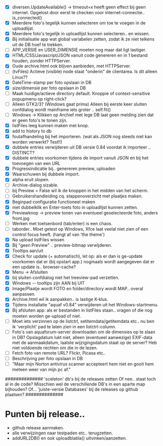 - [x] diversen.UpdateAvailable() -> timeout=x heeft geen effect bij geen internet.
      Opgelost door eerst te checken voor internet-connectie.. is_connected()
- [x] Meerdere foto's tegelijk kunnen selecteren om toe te voegen in de uploadlijst.
- [x] Meerdere foto's tegelijk in uploadlijst kunnen selecteren.. en wissen.
- [x] Bij initialisatie app wat global variabelen zetten, zodat ik ze niet telkens uit de DB hoef te trekken.
- [ ] APP_VERSIE en USER_DIMENSIE moeten nog maar dat ligt lastiger.
- [x] HTML/CSS/Javascript/JSON vanuit code genereren en in 1 bestand houden, zonder HTTPServer.
- [x] Oude archive.html ook blijven aanbieden, met HTTPServer.
- [ ] (tvFiles) Actieve (visible) node staat "onderin" de clientarea. Is dit alleen Linux??
- [x] DateTime-stamp per foto opslaan in DB
- [x] size/dimensie per foto opslaan in DB
- [ ] Maak huidige/actieve directory default. Knoppie of context-sensitive popupmenu op right-click?
- [ ] Alleen GTK2/3? (Windows gaat prima) Alleen bij eerste keer sluiten confdialog wordt mainframe iets groter .. self.fit()
- [ ] Windows -> Klikken op Archief met lege DB laat geen melding zien dat er geen foto's te tonen zijn.
- [x] listFiles leeg kunnen maken met knop.
- [x] add to history to db
- [x] foutafhandeling bij het importeren. (wat als JSON nog steeds niet kan worden verwerkt? Test!!)
- [x] dubbele entries verwijderen uit DB versie 0.84 voordat ik importeer .. DISTINCT?
- [x] dubbele entries voorkomen tijdens de import vanuit JSON en bij het toevoegen van een URL
- [x] Progressindicatie bij.. genereren preview, uploaden
- [x] Waarschuwen bij dubbele import.
- [x] alpha eruit slopen.
- [ ] Archive-dialog sizable.
- [ ] bij Preview = False wil ik de knoppen in het midden van het scherm.
- [ ] Gebruikershandleiding cq. stappenoverzicht met plaatjes maken.
- [x] Beginpad configuratie functioneel maken
- [x] met dubbelklik en Enter-toets foto in uploadlijst kunnen zetten.
- [x] Previewknop -> preview tonen van eventueel geselecteerde foto, anders front.jpg
- [ ] Werken met toetsenbord (tab/enter) is een chaos.
- [ ] taborder.. Moet getest op Windows, Xfce laat veelal niet zien of een control focus heeft. (hangt af van 'the theme')
- [x] Na upload listFiles wissen
- [x] Bij "geen Preview" .. preview-bitmap verwijderen.
- [x] Tooltips aan/uit
- [x] Check for update (+ automatisch), let op: als er dan is ge-update voorkomen dat er (bij opstart app.) nogmaals wordt aangegeven dat er een update is.. browser-cache?
- [x] Menu -> Afsluiten
- [x] bij sluiten confdialog niet het treeview-pad verzetten.
- [x] Windows -- tooltips zijn AAN bij UIT
- [x] Image/Plaatje wordt FOTO en folder/directory wordt MAP.. overal aanpassen.
- [x] Archive.html wil ik aanpakken.. is lastige K-klus.
- [x] Tijdens installatie "aquaf v0.84" verwijderen uit het Windows-startmenu.
- [x] Bij afsluiten app: als er bestanden in listFiles staan.. vragen of die nog moeten worden ge-upload of niet.
- [ ] Moet iets verzinnen op de listctrl, setitemdata/getitemdata etc.. nu ben ik 'verplicht' pad te laten zien in een listctrl-column.
- [ ] Foto's van aquaforum-server downloaden om de dimensies op te slaan in DB?
      Opslagdatum lukt niet, alleen (eventueel aanwezige) EXIF-data met de aanmaakdatum, laatste wijzigingsdatum staat op de server? Heb niet voldoende rechten om die in de lezen.
- [ ] Fetch foto van remote URL? Flickr, Picasa etc..
- [ ] Beschrijving per foto opslaan in DB
- [ ] "Maar mijn Norton antivirus scanner accepteert hem niet en gooit hem meteen weer van mijn pc af."

##############
'sceleton' db's bij de releases zetten
Of nee.. staat toch al in de code?
Misschien wel de verschillende DB's in een aparte map bijhouden?
Of... 'juiste-versie Databases' bij de releases op github plaatsen? 
##############

# Punten bij release..
* github release aanmaken.
* alle verwijzingen naar testpaden etc.. terugzetten.
* addURL2DB() en ook uploadblabla() uitvinken/aanzetten.
